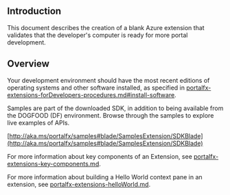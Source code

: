 
<a name="introduction"></a>
## Introduction

This document describes the creation of a blank Azure extension that validates that the developer's computer is ready for more portal development.

<a name="overview"></a>
## Overview

Your development environment should have the most recent editions of operating systems and other software installed, as specified in [portalfx-extensions-forDevelopers-procedures.md#install-software](portalfx-extensions-forDevelopers-procedures.md#install-software).

Samples are part of the downloaded SDK, in addition to being available from the DOGFOOD (DF) environment. Browse through the samples to explore live examples of APIs.

[http://aka.ms/portalfx/samples#blade/SamplesExtension/SDKBlade](http://aka.ms/portalfx/samples#blade/SamplesExtension/SDKBlade)

For more information about key components of an Extension, see [portalfx-extensions-key-components.md](portalfx-extensions-key-components.md).

For more information about building a Hello World context pane in an extension, see [portalfx-extensions-helloWorld.md](portalfx-extensions-helloWorld.md).
